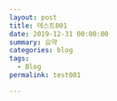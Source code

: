 ```yaml
---
layout: post
title: 테스트001
date: 2019-12-31 00:00:00
summary: 요약
categories: blog
tags:
  - Blog
permalink: test001

---
```


